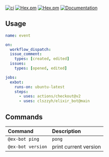 [![ci](https://github.com/clszzyh/elixir_bot/workflows/ci/badge.svg)](https://github.com/clszzyh/elixir_bot/actions)
[![Hex.pm](https://img.shields.io/hexpm/v/elixir_bot)](http://hex.pm/packages/elixir_bot)
[![Hex.pm](https://img.shields.io/hexpm/dt/elixir_bot)](http://hex.pm/packages/elixir_bot)
[![Documentation](https://img.shields.io/badge/hexdocs-latest-blue.svg)](https://hexdocs.pm/elixir_bot/readme.html)

<!-- MDOC -->

## Usage

```yml
name: event

on:
  workflow_dispatch:
  issue_comment:
    types: [created, edited]
  issues:
    types: [opened, edited]

jobs:
  exbot:
    runs-on: ubuntu-latest
    steps:
      - uses: actions/checkout@v2
      - uses: clszzyh/elixir_bot@main
```

<!-- MDOC -->

## Commands

<!-- MDOC -->

| Command | Description |
| :-- | :- |
| `@ex-bot ping` | `pong` |
| `@ex-bot version` | print current version |

<!-- MDOC -->
